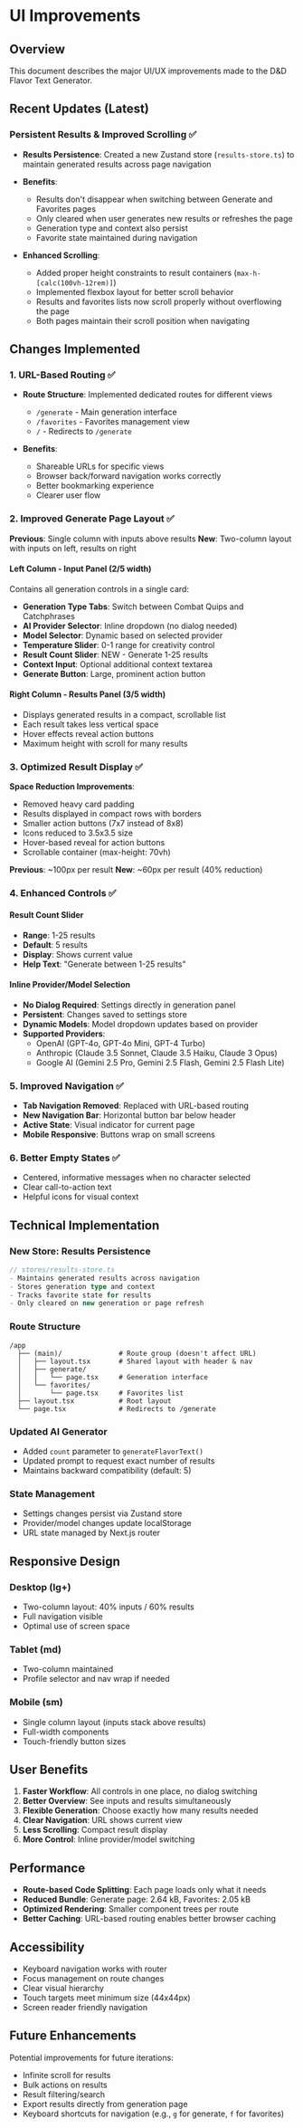 # UI Improvements

## Overview
This document describes the major UI/UX improvements made to the D&D Flavor Text Generator.

## Recent Updates (Latest)

### Persistent Results & Improved Scrolling ✅
- **Results Persistence**: Created a new Zustand store (`results-store.ts`) to maintain generated results across page navigation
- **Benefits**:
  - Results don't disappear when switching between Generate and Favorites pages
  - Only cleared when user generates new results or refreshes the page
  - Generation type and context also persist
  - Favorite state maintained during navigation

- **Enhanced Scrolling**:
  - Added proper height constraints to result containers (`max-h-[calc(100vh-12rem)]`)
  - Implemented flexbox layout for better scroll behavior
  - Results and favorites lists now scroll properly without overflowing the page
  - Both pages maintain their scroll position when navigating

## Changes Implemented

### 1. URL-Based Routing ✅
- **Route Structure**: Implemented dedicated routes for different views
  - `/generate` - Main generation interface
  - `/favorites` - Favorites management view
  - `/` - Redirects to `/generate`
  
- **Benefits**:
  - Shareable URLs for specific views
  - Browser back/forward navigation works correctly
  - Better bookmarking experience
  - Clearer user flow

### 2. Improved Generate Page Layout ✅
**Previous**: Single column with inputs above results
**New**: Two-column layout with inputs on left, results on right

#### Left Column - Input Panel (2/5 width)
Contains all generation controls in a single card:
- **Generation Type Tabs**: Switch between Combat Quips and Catchphrases
- **AI Provider Selector**: Inline dropdown (no dialog needed)
- **Model Selector**: Dynamic based on selected provider
- **Temperature Slider**: 0-1 range for creativity control
- **Result Count Slider**: NEW - Generate 1-25 results
- **Context Input**: Optional additional context textarea
- **Generate Button**: Large, prominent action button

#### Right Column - Results Panel (3/5 width)
- Displays generated results in a compact, scrollable list
- Each result takes less vertical space
- Hover effects reveal action buttons
- Maximum height with scroll for many results

### 3. Optimized Result Display ✅
**Space Reduction Improvements**:
- Removed heavy card padding
- Results displayed in compact rows with borders
- Smaller action buttons (7x7 instead of 8x8)
- Icons reduced to 3.5x3.5 size
- Hover-based reveal for action buttons
- Scrollable container (max-height: 70vh)

**Previous**: ~100px per result
**New**: ~60px per result (40% reduction)

### 4. Enhanced Controls ✅

#### Result Count Slider
- **Range**: 1-25 results
- **Default**: 5 results
- **Display**: Shows current value
- **Help Text**: "Generate between 1-25 results"

#### Inline Provider/Model Selection
- **No Dialog Required**: Settings directly in generation panel
- **Persistent**: Changes saved to settings store
- **Dynamic Models**: Model dropdown updates based on provider
- **Supported Providers**:
  - OpenAI (GPT-4o, GPT-4o Mini, GPT-4 Turbo)
  - Anthropic (Claude 3.5 Sonnet, Claude 3.5 Haiku, Claude 3 Opus)
  - Google AI (Gemini 2.5 Pro, Gemini 2.5 Flash, Gemini 2.5 Flash Lite)

### 5. Improved Navigation ✅
- **Tab Navigation Removed**: Replaced with URL-based routing
- **New Navigation Bar**: Horizontal button bar below header
- **Active State**: Visual indicator for current page
- **Mobile Responsive**: Buttons wrap on small screens

### 6. Better Empty States ✅
- Centered, informative messages when no character selected
- Clear call-to-action text
- Helpful icons for visual context

## Technical Implementation

### New Store: Results Persistence
```typescript
// stores/results-store.ts
- Maintains generated results across navigation
- Stores generation type and context
- Tracks favorite state for results
- Only cleared on new generation or page refresh
```

### Route Structure
```
/app
  ├── (main)/              # Route group (doesn't affect URL)
  │   ├── layout.tsx       # Shared layout with header & nav
  │   ├── generate/
  │   │   └── page.tsx     # Generation interface
  │   └── favorites/
  │       └── page.tsx     # Favorites list
  ├── layout.tsx           # Root layout
  └── page.tsx             # Redirects to /generate
```

### Updated AI Generator
- Added `count` parameter to `generateFlavorText()`
- Updated prompt to request exact number of results
- Maintains backward compatibility (default: 5)

### State Management
- Settings changes persist via Zustand store
- Provider/model changes update localStorage
- URL state managed by Next.js router

## Responsive Design

### Desktop (lg+)
- Two-column layout: 40% inputs / 60% results
- Full navigation visible
- Optimal use of screen space

### Tablet (md)
- Two-column maintained
- Profile selector and nav wrap if needed

### Mobile (sm)
- Single column layout (inputs stack above results)
- Full-width components
- Touch-friendly button sizes

## User Benefits

1. **Faster Workflow**: All controls in one place, no dialog switching
2. **Better Overview**: See inputs and results simultaneously
3. **Flexible Generation**: Choose exactly how many results needed
4. **Clear Navigation**: URL shows current view
5. **Less Scrolling**: Compact result display
6. **More Control**: Inline provider/model switching

## Performance

- **Route-based Code Splitting**: Each page loads only what it needs
- **Reduced Bundle**: Generate page: 2.64 kB, Favorites: 2.05 kB
- **Optimized Rendering**: Smaller component trees per route
- **Better Caching**: URL-based routing enables better browser caching

## Accessibility

- Keyboard navigation works with router
- Focus management on route changes
- Clear visual hierarchy
- Touch targets meet minimum size (44x44px)
- Screen reader friendly navigation

## Future Enhancements

Potential improvements for future iterations:
- Infinite scroll for results
- Bulk actions on results
- Result filtering/search
- Export results directly from generation page
- Keyboard shortcuts for navigation (e.g., `g` for generate, `f` for favorites)